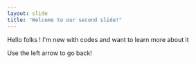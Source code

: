 ```yaml
---
layout: slide
title: "Welcome to our second slide!"
---
```

Hello folks ! I'm new with codes and want to learn more about it

Use the left arrow to go back!
